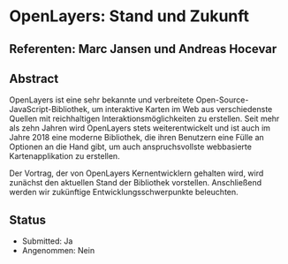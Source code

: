 # OpenLayers: Stand und Zukunft

## Referenten: Marc Jansen und Andreas Hocevar

## Abstract

OpenLayers ist eine sehr bekannte und verbreitete Open-Source-JavaScript-Bibliothek, um interaktive Karten im Web aus verschiedenste Quellen mit reichhaltigen Interaktionsmöglichkeiten zu erstellen. Seit mehr als zehn Jahren wird OpenLayers stets weiterentwickelt und ist auch im Jahre 2018 eine moderne Bibliothek, die ihren Benutzern eine Fülle an Optionen an die Hand gibt, um auch anspruchsvollste webbasierte Kartenapplikation zu erstellen.

Der Vortrag, der von OpenLayers Kernentwicklern gehalten wird, wird zunächst den aktuellen Stand der Bibliothek vorstellen. Anschließend werden wir zukünftige Entwicklungsschwerpunkte beleuchten.

## Status
  * Submitted: Ja
  * Angenommen: Nein
